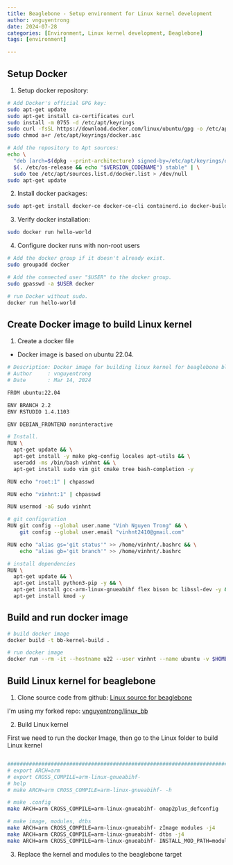```yaml
---
title: Beaglebone - Setup environment for Linux kernel development
author: vnguyentrong
date: 2024-07-28
categories: [Environment, Linux kernel development, Beaglebone]
tags: [environment]

---
```


## Setup Docker

1. Setup docker repository:

```bash
# Add Docker's official GPG key:
sudo apt-get update
sudo apt-get install ca-certificates curl
sudo install -m 0755 -d /etc/apt/keyrings
sudo curl -fsSL https://download.docker.com/linux/ubuntu/gpg -o /etc/apt/keyrings/docker.asc
sudo chmod a+r /etc/apt/keyrings/docker.asc

# Add the repository to Apt sources:
echo \
  "deb [arch=$(dpkg --print-architecture) signed-by=/etc/apt/keyrings/docker.asc] https://download.docker.com/linux/ubuntu \
  $(. /etc/os-release && echo "$VERSION_CODENAME") stable" | \
  sudo tee /etc/apt/sources.list.d/docker.list > /dev/null
sudo apt-get update
```

2. Install docker packages:

```bash
sudo apt-get install docker-ce docker-ce-cli containerd.io docker-buildx-plugin docker-compose-plugin
```

3. Verify docker installation:

```bash
sudo docker run hello-world
```

4. Configure docker runs with non-root users

```bash
# Add the docker group if it doesn't already exist.
sudo groupadd docker

# Add the connected user "$USER" to the docker group.
sudo gpasswd -a $USER docker

# run Docker without sudo.
docker run hello-world
```

## Create Docker image to build Linux kernel

1. Create a docker file

- Docker image is based on ubuntu 22.04.

```bash
# Description: Docker image for building linux kernel for beaglebone black
# Author     : vnguyentrong
# Date       : Mar 14, 2024

FROM ubuntu:22.04

ENV BRANCH 2.2
ENV RSTUDIO 1.4.1103

ENV DEBIAN_FRONTEND noninteractive

# Install.
RUN \
  apt-get update && \
  apt-get install -y make pkg-config locales apt-utils && \
  useradd -ms /bin/bash vinhnt && \
  apt-get install sudo vim git cmake tree bash-completion -y

RUN echo "root:1" | chpasswd

RUN echo "vinhnt:1" | chpasswd

RUN usermod -aG sudo vinhnt

# git configuration
RUN git config --global user.name "Vinh Nguyen Trong" && \
    git config --global user.email "vinhnt2410@gmail.com"

RUN echo "alias gs='git status'" >> /home/vinhnt/.bashrc && \
    echo "alias gb='git branch'" >> /home/vinhnt/.bashrc

# install dependencies
RUN \
  apt-get update && \
  apt-get install python3-pip -y && \
  apt-get install gcc-arm-linux-gnueabihf flex bison bc libssl-dev -y && \
  apt-get install kmod -y

```

## Build and run docker image

```bash
# build docker image
docker build -t bb-kernel-build .

# run docker image
docker run --rm -it --hostname u22 --user vinhnt --name ubuntu -v $HOME:/home/vinhnt bb-kernel-build:latest /bin/bash

```

## Build Linux kernel for beaglebone

1. Clone source code from github: [Linux source for beaglebone](https://github.com/beagleboard/linux)

I'm using my forked repo: [vnguyentrong/linux_bb](https://github.com/vnguyentrong/linux_bb)

2. Build Linux kernel

First we need to run the docker Image, then go to the Linux folder to build Linux kernel

```bash

################################################################################
# export ARCH=arm
# export CROSS_COMPILE=arm-linux-gnueabihf-
# help 
# make ARCH=arm CROSS_COMPILE=arm-linux-gnueabihf- -h

# make .config
make ARCH=arm CROSS_COMPILE=arm-linux-gnueabihf- omap2plus_defconfig

# make image, modules, dtbs
make ARCH=arm CROSS_COMPILE=arm-linux-gnueabihf- zImage modules -j4
make ARCH=arm CROSS_COMPILE=arm-linux-gnueabihf- dtbs -j4
make ARCH=arm CROSS_COMPILE=arm-linux-gnueabihf- INSTALL_MOD_PATH=modules modules_install

```

3. Replace the kernel and modules to the beaglebone target
